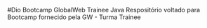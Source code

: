 #Dio Bootcamp GlobalWeb Trainee Java
Respositório voltado para Bootcamp fornecido pela GW - Turma Trainee
